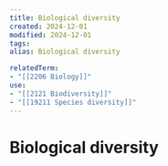 ```yaml
---
title: Biological diversity
created: 2024-12-01
modified: 2024-12-01
tags: 
alias: Biological diversity

relatedTerm:
- "[[2206 Biology]]"
use:
- "[[2121 Biodiversity]]"
- "[[19211 Species diversity]]"
---
```

# Biological diversity
